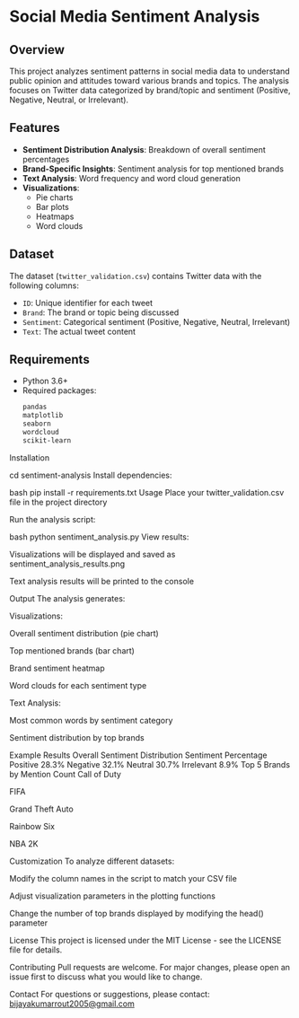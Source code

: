 # Social Media Sentiment Analysis



## Overview
This project analyzes sentiment patterns in social media data to understand public opinion and attitudes toward various brands and topics. The analysis focuses on Twitter data categorized by brand/topic and sentiment (Positive, Negative, Neutral, or Irrelevant).

## Features

- **Sentiment Distribution Analysis**: Breakdown of overall sentiment percentages
- **Brand-Specific Insights**: Sentiment analysis for top mentioned brands
- **Text Analysis**: Word frequency and word cloud generation
- **Visualizations**: 
  - Pie charts
  - Bar plots
  - Heatmaps
  - Word clouds

## Dataset
The dataset (`twitter_validation.csv`) contains Twitter data with the following columns:
- `ID`: Unique identifier for each tweet
- `Brand`: The brand or topic being discussed
- `Sentiment`: Categorical sentiment (Positive, Negative, Neutral, Irrelevant)
- `Text`: The actual tweet content

## Requirements

- Python 3.6+
- Required packages:
  ```bash
  pandas
  matplotlib
  seaborn
  wordcloud
  scikit-learn
Installation



cd sentiment-analysis
Install dependencies:

bash
pip install -r requirements.txt
Usage
Place your twitter_validation.csv file in the project directory

Run the analysis script:

bash
python sentiment_analysis.py
View results:

Visualizations will be displayed and saved as sentiment_analysis_results.png

Text analysis results will be printed to the console

Output
The analysis generates:

Visualizations:

Overall sentiment distribution (pie chart)

Top mentioned brands (bar chart)

Brand sentiment heatmap

Word clouds for each sentiment type

Text Analysis:

Most common words by sentiment category

Sentiment distribution by top brands

Example Results
Overall Sentiment Distribution
Sentiment	Percentage
Positive	28.3%
Negative	32.1%
Neutral	30.7%
Irrelevant	8.9%
Top 5 Brands by Mention Count
Call of Duty

FIFA

Grand Theft Auto

Rainbow Six

NBA 2K

Customization
To analyze different datasets:

Modify the column names in the script to match your CSV file

Adjust visualization parameters in the plotting functions

Change the number of top brands displayed by modifying the head() parameter

License
This project is licensed under the MIT License - see the LICENSE file for details.

Contributing
Pull requests are welcome. For major changes, please open an issue first to discuss what you would like to change.

Contact
For questions or suggestions, please contact: bijayakumarrout2005@gmail.com